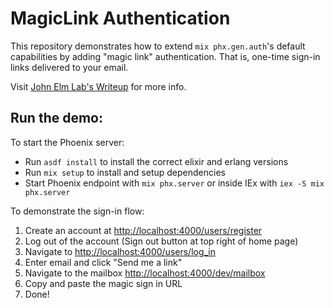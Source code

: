 # MagicLink Authentication

This repository demonstrates how to extend `mix phx.gen.auth`'s default capabilities by adding "magic link" authentication. That is, one-time sign-in links delivered to your email.

Visit [John Elm Lab's Writeup](https://johnelmlabs.com/posts/magic-link-auth/) for more info.

## Run the demo:

To start the Phoenix server:


  * Run `asdf install` to install the correct elixir and erlang versions
  * Run `mix setup` to install and setup dependencies
  * Start Phoenix endpoint with `mix phx.server` or inside IEx with `iex -S mix phx.server`

To demonstrate the sign-in flow:

1. Create an account at [http://localhost:4000/users/register](http://localhost:4000/users/register)
2. Log out of the account (Sign out button at top right of home page)
3. Navigate to [http://localhost:4000/users/log_in](http://localhost:4000/users/log_in)
4. Enter email and click "Send me a link"
5. Navigate to the mailbox [http://localhost:4000/dev/mailbox](http://localhost:4000/dev/mailbox)
6. Copy and paste the magic sign in URL
7. Done!
